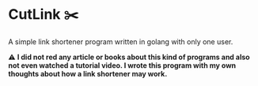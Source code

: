 # CutLink :scissors:

A simple link shortener program written in golang with only one user.

:warning: **I did not red any article or books about this kind of programs and also not even watched a tutorial video.
I wrote this program with my own thoughts about how a link shortener __may__ work.**
